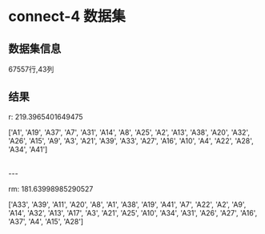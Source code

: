 # connect-4 数据集

## 数据集信息

67557行,43列

## 结果

r: 219.3965401649475

['A1', 'A19', 'A37', 'A7', 'A31', 'A14', 'A8', 'A25', 'A2', 'A13', 'A38', 'A20', 'A32', 'A26', 'A15', 'A9', 'A3', 'A21', 'A39', 'A33', 'A27', 'A16', 'A10', 'A4', 'A22', 'A28', 'A34', 'A41']

<br>
---

rm: 181.63998985290527


['A33', 'A39', 'A11', 'A20', 'A8', 'A1', 'A38', 'A19', 'A41', 'A7', 'A22', 'A2', 'A9', 'A14', 'A32', 'A13', 'A17', 'A3', 'A21', 'A25', 'A10', 'A34', 'A31', 'A26', 'A27', 'A16', 'A37', 'A4', 'A15', 'A28']
